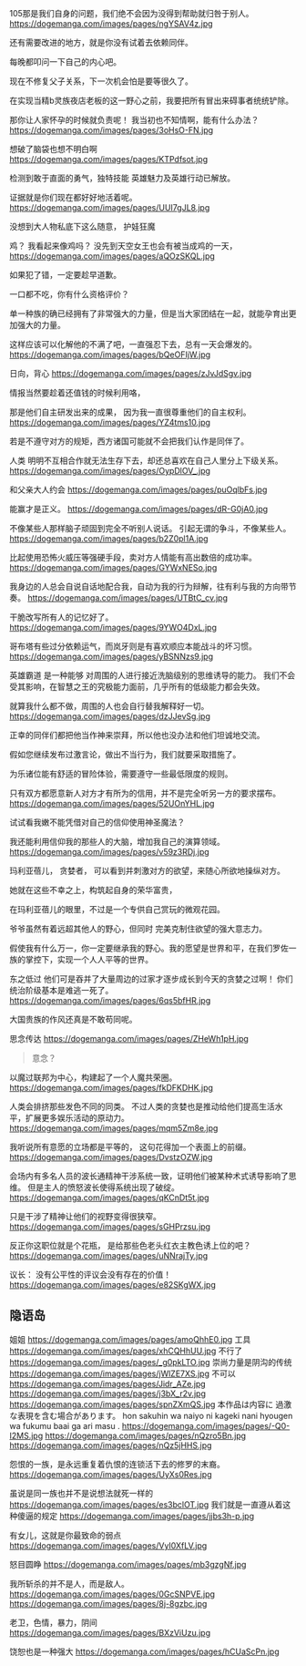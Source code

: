 
105那是我们自身的问题，我们绝不会因为没得到帮助就归咎于别人。
https://dogemanga.com/images/pages/ngYSAV4z.jpg

还有需要改进的地方，就是你没有试着去依赖同伴。

每晚都叩问一下自己的内心吧。

现在不修复父子关系，下一次机会怕是要等很久了。

在实现当精b灵族夜店老板的这一野心之前，我要把所有冒出来碍事者统统铲除。

那你让人家怀孕的时候就负责呢！
我当初也不知情啊，能有什么办法？
https://dogemanga.com/images/pages/3oHsO-FN.jpg

想破了脑袋也想不明白啊
https://dogemanga.com/images/pages/KTPdfsot.jpg

检测到敢于直面的勇气，独特技能
英雄魅力及英雄行动已解放。

证据就是你们现在都好好地活着呢。
https://dogemanga.com/images/pages/UUI7gJL8.jpg

没想到大人物私底下这么随意，
护娃狂魔

鸡？
我看起来像鸡吗？
没先到天空女王也会有被当成鸡的一天，
https://dogemanga.com/images/pages/aQOzSKQL.jpg

如果犯了错，一定要趁早道歉。

一口都不吃，你有什么资格评价？

单一种族的确已经拥有了非常强大的力量，但是当大家团结在一起，就能孕育出更加强大的力量。

这样应该可以化解他的不满了吧，一直强忍下去，总有一天会爆发的。
https://dogemanga.com/images/pages/bQeOFIjW.jpg

日向，背心
https://dogemanga.com/images/pages/zJvJdSgv.jpg

情报当然要趁着还值钱的时候利用咯，

那是他们自主研发出来的成果，
因为我一直很尊重他们的自主权利。
https://dogemanga.com/images/pages/YZ4tms10.jpg

若是不遵守对方的规矩，西方诸国可能就不会把我们认作是同伴了。

人类
明明不互相合作就无法生存下去，却还总喜欢在自己人里分上下级关系。
https://dogemanga.com/images/pages/OypDlOV_.jpg

和父亲大人约会
https://dogemanga.com/images/pages/puOqlbFs.jpg

能赢才是正义。
https://dogemanga.com/images/pages/dR-G0jA0.jpg

不像某些人那样脑子顽固到完全不听别人说话。
引起无谓的争斗，不像某些人。
https://dogemanga.com/images/pages/b2Z0pl1A.jpg

比起使用恐怖火威压等强硬手段，卖对方人情能有高出数倍的成功率。
https://dogemanga.com/images/pages/GYWxNESo.jpg

我身边的人总会自说自话地配合我，自动为我的行为辩解，往有利与我的方向带节奏。
https://dogemanga.com/images/pages/UTBtC_cv.jpg

干脆改写所有人的记忆好了。
https://dogemanga.com/images/pages/9YWO4DxL.jpg

哥布塔有些过分依赖运气，而岚牙则是有喜欢顺应本能战斗的坏习惯。
https://dogemanga.com/images/pages/yBSNNzs9.jpg

英雄霸道
是一种能够
对周围的人进行接近洗脑级别的思维诱导的能力。
我们不会受其影响，在智慧之王的究极能力面前，几乎所有的低级能力都会失效。

就算我什么都不做，周围的人也会自行替我解释好一切。
https://dogemanga.com/images/pages/dzJJevSg.jpg

正幸的同伴们都把他当作神来崇拜，所以他也没办法和他们坦诚地交流。

假如您继续发布过激言论，做出不当行为，我们就要采取措施了。

为乐诸位能有舒适的冒险体验，需要遵守一些最低限度的规则。

只有双方都愿意新人对方才有所为的信用，并不是完全听另一方的要求摆布。
https://dogemanga.com/images/pages/52UOnYHL.jpg

试试看我嫩不能凭借对自己的信仰使用神圣魔法？

我还能利用信仰我的那些人的大脑，增加我自己的演算领域。
https://dogemanga.com/images/pages/v59z3RDj.jpg

玛利亚蓓儿，
贪婪者，
可以看到并刺激对方的欲望，来随心所欲地操纵对方。

她就在这些不幸之上，构筑起自身的荣华富贵，

在玛利亚蓓儿的眼里，不过是一个专供自己赏玩的微观花园。

爷爷虽然有着远超其他人的野心，但同时
完美克制住欲望的强大意志力。

假使我有什么万一，你一定要继承我的野心。我的愿望是世界和平，在我们罗佐一族的掌控下，实现一个人人平等的世界。

东之低过
他们可是吞并了大量周边的过家才逐步成长到今天的贪婪之过啊！
你们统治阶级基本是难逃一死了。
https://dogemanga.com/images/pages/6qs5bfHR.jpg

大国贵族的作风还真是不敢苟同呢。

思念传达
https://dogemanga.com/images/pages/ZHeWh1pH.jpg
>意念？

以魔过联邦为中心，构建起了一个人魔共荣圈。
https://dogemanga.com/images/pages/fkDFKDHK.jpg

人类会排挤那些发色不同的同类。
不过人类的贪婪也是推动给他们提高生活水平，扩展更多娱乐活动的原动力。
https://dogemanga.com/images/pages/mqm5Zm8e.jpg

我听说所有意愿的立场都是平等的，
这句花得加一个表面上的前缀。
https://dogemanga.com/images/pages/DvstzOZW.jpg

会场内有多名人员的波长通精神干涉系统一致，证明他们被某种术式诱导影响了思维。
但是主人的愤怒波长使得系统出现了破绽。
https://dogemanga.com/images/pages/qKCnDt5t.jpg

只是干涉了精神让他们的视野变得很狭窄。
https://dogemanga.com/images/pages/sGHPrzsu.jpg

反正你这职位就是个花瓶，
是给那些色老头红衣主教色诱上位的吧？
https://dogemanga.com/images/pages/uNNrajTy.jpg

议长：
没有公平性的评议会没有存在的价值！
https://dogemanga.com/images/pages/e82SKgWX.jpg

## 隐语岛
姐姐
https://dogemanga.com/images/pages/amoQhhE0.jpg
工具
https://dogemanga.com/images/pages/xhCQHhUU.jpg
不行了
https://dogemanga.com/images/pages/_g0pkLTO.jpg
崇尚力量是阴沟的传统
https://dogemanga.com/images/pages/jWlZE7XS.jpg
不可以
https://dogemanga.com/images/pages/Jidr_AZe.jpg
https://dogemanga.com/images/pages/j3bX_r2v.jpg
https://dogemanga.com/images/pages/spnZXmQS.jpg
本作品は内容に
過激な表現を含む場合があります。
hon sakuhin wa naiyo ni kageki nani hyougen wa fukumu baai ga ari masu .
https://dogemanga.com/images/pages/-Q0-I2MS.jpg
https://dogemanga.com/images/pages/nQzro5Bn.jpg
https://dogemanga.com/images/pages/nQz5jHHS.jpg

怨恨的一族，是永远重复着仇恨的连锁活下去的修罗的末裔。
https://dogemanga.com/images/pages/UyXs0Res.jpg

虽说是同一族也并不是说想法就死一样的
https://dogemanga.com/images/pages/es3bclOT.jpg
我们就是一直遵从着这种傻逼的规定
https://dogemanga.com/images/pages/jjbs3h-p.jpg

有女儿，这就是你最致命的弱点
https://dogemanga.com/images/pages/VyI0XfLV.jpg

怒目圆睁
https://dogemanga.com/images/pages/mb3gzgNf.jpg

我所斩杀的并不是人，而是敌人。
https://dogemanga.com/images/pages/0GcSNPVE.jpg
https://dogemanga.com/images/pages/8j-8gzbc.jpg

老卫，色情，暴力，阴间
https://dogemanga.com/images/pages/BXzViUzu.jpg

饶恕也是一种强大
https://dogemanga.com/images/pages/hCUaScPn.jpg
